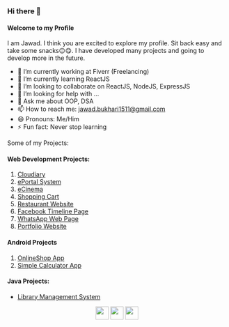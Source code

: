 ### Hi there 👋
#### Welcome to my Profile ####
I am Jawad. I think you are excited to explore my profile. Sit back easy and take some snacks😉😋. I have developed many projects and going to develop more in the future. 

- 🔭 I’m currently working at Fiverr (Freelancing)
- 🌱 I’m currently learning ReactJS
- 👯 I’m looking to collaborate on ReactJS, NodeJS, ExpressJS
- 🤔 I’m looking for help with ...
- 💬 Ask me about OOP, DSA
- 📫 How to reach me: jawad.bukhari1511@gmail.com
- 😄 Pronouns: Me/Him
- ⚡ Fun fact: Never stop learning

Some of my Projects:
#### Web Development Projects:
1. [Cloudiary](https://github.com/alijawad1511/Cloudiary-MERN)
2. [ePortal System](https://github.com/alijawad1511/ePortal-System)
3. [eCinema](https://github.com/alijawad1511/eCinema-ReactJS)
4. [Shopping Cart](https://github.com/alijawad1511/Shopping-Cart-MERN)
5. [Restaurant Website](https://github.com/alijawad1511/Food-Website)
6. [Facebook Timeline Page](https://github.com/alijawad1511/Facebook-Home-Page)
7. [WhatsApp Web Page](https://github.com/alijawad1511/WhatsApp-Clone)
8. [Portfolio Website](https://github.com/alijawad1511/Portfolio-Example)

#### Android Projects
1. [OnlineShop App](https://github.com/alijawad1511/OnlineShop-Android-App)
2. [Simple Calculator App](https://github.com/alijawad1511/Simple_Calculator_Android)

#### Java Projects:
- [Library Management System](https://github.com/alijawad1511/Library_Management_System)



<div align="center">
    <img src="https://cultofthepartyparrot.com/flags/hd/pakistanparrot.gif" width="30" height="30"/>
    <img src="https://cultofthepartyparrot.com/flags/hd/turkeyparrot.gif" width="30" height="30"/>
    <img src="https://cultofthepartyparrot.com/flags/hd/saudiarabiaparrot.gif" width="30" height="30"/>
</div>

